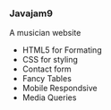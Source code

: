 ### Javajam9

A musician website

- HTML5 for Formating 
- CSS for styling 
- Contact form
- Fancy Tables
- Mobile Respondsive
- Media Queries
